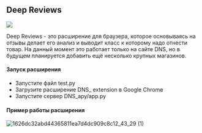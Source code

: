 <h2> Deep Reviews </h2>

![](https://user-images.githubusercontent.com/63061620/112638207-0eb1e700-8e50-11eb-9c5e-c38780b6eee3.png)

Deep Reviews - это расширение для браузера, которое основываясь на отзывы делает его анализ и выводит класс к которому надо отнести товар.
На данный момент это работает только на сайте DNS, но в будущем планируется добавить ещё несколько крупных магазинов.

<h4> Запуск расширения </h4>
<ul>
    <li>Запустите файл test.py</li>
    <li>Загрузите расширение DNS_ extension в Google Chrome</li>
    <li>Запустите сервер DNS_apy/app.py </li>
  </ul>
<h4> Пример работы расширения </h4>

![1626dc32abd44365811ea7d4dc909c8c12_43_29 (1)](https://user-images.githubusercontent.com/63061620/112641141-25a60880-8e53-11eb-9afa-9291a0bc3334.gif)
